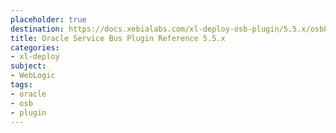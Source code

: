 ```yaml
---
placeholder: true
destination: https://docs.xebialabs.com/xl-deploy-osb-plugin/5.5.x/osbPluginManual.html
title: Oracle Service Bus Plugin Reference 5.5.x
categories:
- xl-deploy
subject:
- WebLogic
tags:
- oracle
- osb
- plugin
---
```

